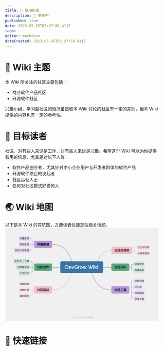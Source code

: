 ```yaml
---
title: 🧭 使用指南
description: 🔴 更新中
published: true
date: 2023-05-25T05:27:58.411Z
tags: 
editor: markdown
dateCreated: 2023-05-25T05:27:58.411Z
---
```


# 🎡 Wiki 主题
本 Wiki 所关注的社区主要包括：

- 商业软件产品社区
- 开源软件社区

兴趣小组，学习型社区的情况虽然和本 Wiki 讨论的社区有一定的差别，但本 Wiki 提供的内容也有一定的参考性。

# 🫶 目标读者
社区，对有些人来说是工作，对有些人来说是兴趣。希望这个 Wiki 可以为你提供有用的信息，尤其是对以下人群：

- 软件产品创业者，尤其针对中小企业用户与开发者群体的软件产品
- 开源软件项目的发起者
- 社区运营人士
- 任何对社区模式好奇的人

# 🌏 Wiki 地图
以下是本 Wiki 的导航图，方便读者快速定位相关话题。
![Wiki 导航图](/pic/devgrow_wiki.png)

# 🔗 快速链接
